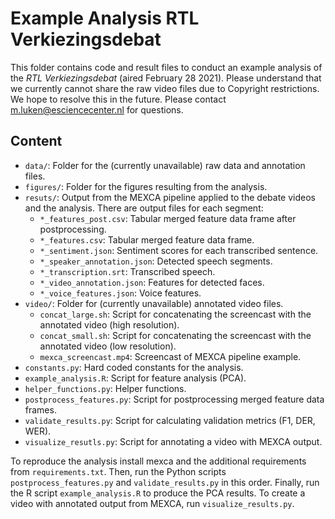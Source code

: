 # Example Analysis RTL Verkiezingsdebat

This folder contains code and result files to conduct an example analysis of the *RTL Verkiezingsdebat* (aired February 28 2021). Please understand that we currently cannot share the raw video files due to Copyright restrictions. We hope to resolve this in the future. Please contact m.luken@esciencecenter.nl for questions.

## Content

- `data/`: Folder for the (currently unavailable) raw data and annotation files.
- `figures/`: Folder for the figures resulting from the analysis.
- `resuts/`: Output from the MEXCA pipeline applied to the debate videos and the analysis. There are output files for each segment:
    - `*_features_post.csv`: Tabular merged feature data frame after postprocessing.
    - `*_features.csv`: Tabular merged feature data frame.
    - `*_sentiment.json`: Sentiment scores for each transcribed sentence.
    - `*_speaker_annotation.json`: Detected speech segments.
    - `*_transcription.srt`: Transcribed speech.
    - `*_video_annotation.json`: Features for detected faces.
    - `*_voice_features.json`: Voice features.
- `video/`: Folder for (currently unavailable) annotated video files.
    - `concat_large.sh`: Script for concatenating the screencast with the annotated video (high resolution).
    - `concat_small.sh`: Script for concatenating the screencast with the annotated video (low resolution).
    - `mexca_screencast.mp4`: Screencast of MEXCA pipeline example.
- `constants.py`: Hard coded constants for the analysis.
- `example_analysis.R`: Script for feature analysis (PCA).
- `helper_functions.py`: Helper functions.
- `postprocess_features.py`: Script for postprocessing merged feature data frames.
- `validate_results.py`: Script for calculating validation metrics (F1, DER, WER).
- `visualize_resutls.py`: Script for annotating a video with MEXCA output.

To reproduce the analysis install mexca and the additional requirements from `requirements.txt`. Then, run the Python scripts `postprocess_features.py` and `validate_results.py` in this order.
Finally, run the R script `example_analysis.R` to produce the PCA results. To create a video with annotated output from MEXCA, run `visualize_results.py`.
